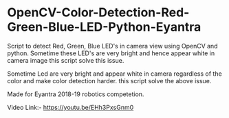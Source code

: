 # OpenCV-Color-Detection-Red-Green-Blue-LED-Python-Eyantra

Script to detect Red, Green, Blue LED's in camera view using OpenCV and python. Sometime these LED's are very bright and hence appear white in camera image this script solve this issue.

Sometime Led are very bright and appear white in camera regardless of the color and make color detection harder.
this script solve the above issue.

Made for Eyantra 2018-19 robotics competetion.

Video Link:- https://youtu.be/EHh3PxsGnm0
